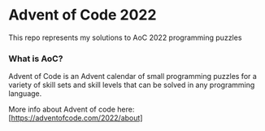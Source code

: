 # Advent of Code 2022

This repo represents my solutions to AoC 2022 programming puzzles 

### What is AoC?

Advent of Code is an Advent calendar of small programming puzzles for a variety of skill sets and skill levels that can be solved in any programming language.

More info about Advent of code here: [https://adventofcode.com/2022/about]
